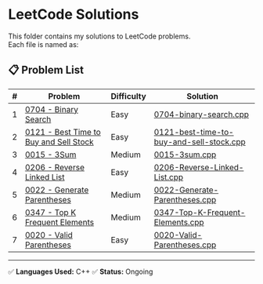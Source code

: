 # LeetCode Solutions

This folder contains my solutions to LeetCode problems.  
Each file is named as:


## 📋 Problem List

| # | Problem | Difficulty | Solution |
|---|---------|------------|----------|
| 1 | [0704 - Binary Search ](https://leetcode.com/problems/binary-search/description/) | Easy | [0704-binary-search.cpp](0704-binary-search.cpp) |
| 2 | [0121 - Best Time to Buy and Sell Stock](https://leetcode.com/problems/best-time-to-buy-and-sell-stock/) | Easy | [0121-best-time-to-buy-and-sell-stock.cpp](0121-best-time-to-buy-and-sell-stock.cpp) |
| 3 | [0015 - 3Sum](https://leetcode.com/problems/3sum/) | Medium | [0015-3sum.cpp](0015-3sum.cpp) |
| 4 | [0206 - Reverse Linked List](https://leetcode.com/problems/reverse-linked-list/) | Easy | [0206-Reverse-Linked-List.cpp](0206-Reverse-Linked-List.cpp) |
| 5 | [0022 - Generate Parentheses](https://leetcode.com/problems/generate-parentheses/) | Medium | [0022-Generate-Parentheses.cpp](0022-generate-parentheses.cpp) |
| 6 | [0347 - Top K Frequent Elements](https://leetcode.com/problems/top-k-frequent-elements/) | Medium | [0347-Top-K-Frequent-Elements.cpp](0347-top-k-frequent-elements.cpp) |
| 7 | [0020 - Valid Parentheses](https://leetcode.com/problems/valid-parentheses/) | Easy | [0020-Valid-Parentheses.cpp](0020-Valid-Parentheses.cpp) |
---

✅ **Languages Used:** C++ 
✅ **Status:** Ongoing


